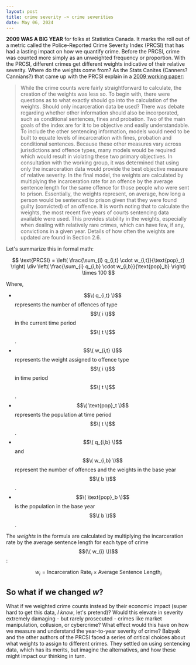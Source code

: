 ```yaml
---
layout: post
title: crime severity -> crime severities
date: May 06, 2024
---
```


**2009 WAS A BIG YEAR** for folks at Statistics Canada. It marks the roll out of a metric called the Police-Reported Crime Severity Index (PRCSI) that has had a lasting impact on how we quantify crime. Before the PRCSI, crime was counted more simply as an unweighted frequency or proportion. With the PRCSI, different crimes get different weights indicative of their relative severity. Where do the weights come from? As the Stats Canites (Canners? Cannians?) that came up with the PRCSI explain in a [2009 working paper](https://publications.gc.ca/site/eng/9.840898/publication.html):

> While the crime counts were fairly straightforward to calculate, the creation of the weights was less so. To begin with, there were questions as to what exactly should go into the calculation of the weights. Should only incarceration data be used? There was debate regarding whether other information should also be incorporated, such as conditional sentences, fines and probation. Two of the main goals of the index are for it to be objective and easily understandable. To include the other sentencing information, models would need to be built to equate levels of incarceration with fines, probation and conditional sentences. Because these other measures vary across jurisdictions and offence types, many models would be required which would result  in violating these two primary objectives. In consultation with the working group, it was determined that using only the incarceration data would provide the best objective measure of relative severity. In the final model, the weights are calculated by multiplying the incarceration rate for an offence by the average sentence length for the same offence for those people who were sent to prison. Essentially, the weights represent, on average, how long a person would be sentenced to prison given that they were found guilty (convicted) of an offence. It is worth noting that to calculate the weights, the most recent five years of courts sentencing data available were used. This provides stability in the weights, especially when dealing with relatively rare crimes, which can have few, if any, convictions in a given year. Details of how often the weights are updated are found in Section 2.6.

Let's summarize this in formal math:

$$ \text{PRCSI} = \left( \frac{\sum_{i} q_{i,t} \cdot w_{i,t}}{\text{pop}_t} \right) \div \left( \frac{\sum_{i} q_{i,b} \cdot w_{i,b}}{\text{pop}_b} \right) \times 100 $$

Where,
- $$\( q_{i,t} \)$$ represents the number of offences of type $$\( i \)$$ in the current time period $$\( t \)$$.
- $$\( w_{i,t} \)$$ represents the weight assigned to offence type $$\( i \)$$ in time period $$\( t \)$$.
- $$\( \text{pop}_t \)$$ represents the population at time period $$\( t \)$$.
- $$\( q_{i,b} \)$$ and $$\( w_{i,b} \)$$ represent the number of offences and the weights in the base year $$\( b \)$$.
- $$\( \text{pop}_b \)$$ is the population in the base year $$\( b \)$$.

The *weights* in the formula are calculated by multiplying the incarceration rate by the average sentence length for each type of crime $$(\( w_{i} \))$$:

$$
w_{i} = \text{Incarceration Rate}_{i} \times \text{Average Sentence Length}_{i}
$$
  
## So what if we changed *w*?

What if we weighted crime counts instead by their economic impact (super hard to get this data, *I know*, let's pretend)? Would this elevate in severity extremely damaging - but rarely prosecuted - crimes like market manipulation, collusion, or cybercrime? What effect would this have on how we measure and understand the year-to-year severity of crime? Babyak and the other authors of the PRCSI faced a series of critical choices about what weights to assign to different crimes. They settled on using sentencing data, which has its merits, but imagine the alternatives, and how these might impact our thinking in turn. 
